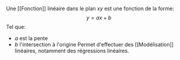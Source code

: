 Une [[Fonction]] linéaire dans le plan $xy$ est une fonction de la forme:
$$
y = ax + b
$$
Tel que:
- $a$ est la pente
- $b$ l'intersection à l'origine
Permet d'effectuer des [[Modélisation]] linéaires, notamment des régressions linéaires.